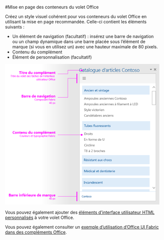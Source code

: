 #<a name="layout-for-task-pane-containers"></a>Mise en page des conteneurs du volet Office


Créez un style visuel cohérent pour vos conteneurs du volet Office en utilisant la mise en page recommandée. Celle-ci contient les éléments suivants : 

- Un élément de navigation (facultatif) : insérez une barre de navigation ou un champ dynamique dans une barre placée sous l’élément de marque (si vous en utilisez un) avec une hauteur maximale de 80 pixels.
- Contenu du complément
- Élément de personnalisation (facultatif)

![Mise en page d’un volet Office, avec des éléments de marque, de navigation et de contenu](../../images/layouts_taskpane_v0.02.png)

Vous pouvez également ajouter des [éléments d’interface utilisateur HTML personnalisés](ui-elements.md#custom-HTML-based-UI) à votre volet Office.

Vous pouvez également consulter un [exemple d’utilisation d’Office UI Fabric dans des compléments Office](https://github.com/OfficeDev/Office-Add-in-Fabric-UI-Sample).

<!-- Add sample template for content add-in and individual building blocks - Branding, Navigation bar or pivot, input, layout components -->
